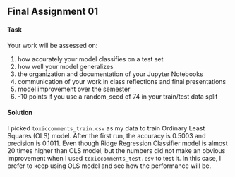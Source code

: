 ## Final Assignment 01

#### Task
Your work will be assessed on: 
1. how accurately your model classifies on a test set
2. how well your model generalizes
3. the organization and documentation of your Jupyter Notebooks
4. communication of your work in class reflections and final presentations
5. model improvement over the semester
6. -10 points if you use a random_seed of 74 in your train/test data split

#### Solution
I picked `toxiccomments_train.csv` as my data to train Ordinary Least Squares (OLS) model. After the first run, the accuracy is 0.5003 and precision is 0.1011. Even though Ridge Regression Classifier model is almost 20 times higher than OLS model, but the numbers did not make an obvious improvement when I used `toxiccomments_test.csv` to test it. In this case, I prefer to keep using OLS model and see how the performance will be.

